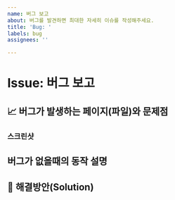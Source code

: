```yaml
---
name: 버그 보고
about: 버그를 발견하면 최대한 자세히 이슈를 작성해주세요.
title: 'Bug: '
labels: bug
assignees: ''

---
```


# Issue: 버그 보고

## 📈 버그가 발생하는 페이지(파일)와 문제점
<!-- 가능하다면 에러메세지와 몇번째 파일에서 에러가 발생했는지 기술해주세요. (에러코드 복붙해도됨) -->

### 스크린샷
<!-- 가능하다면 스크린샷도 추가해주세요 github issue는 drag and drop을 지원합니다. -->

## 버그가 없을때의 동작 설명
<!-- 본인이 구현한 기능이 아니라면 가능합니다. -->

## 🏀 해결방안(Solution)
<!-- 이 또한 잘 모르겠다면 생략 가능하고 버그를 제보해준다고 생각해주세요. -->
